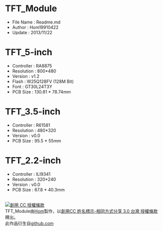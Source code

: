 TFT_Module
========
* File Name   : Readme.md
* Author      : Hom19910422
* Update      : 2013/11/22


TFT_5-inch
========
* Controller : RA8875
* Resolution : 800*480
* Version    : v1.2
* Flash      : W25Q128FV (128M Bit)
* Font       : GT30L24T3Y
* PCB Size   : 130.81 * 78.74mm  


TFT_3.5-inch
========
* Controller : R61581
* Resolution : 480*320
* Version    : v0.0
* PCB Size   : 95.5 * 55mm  


TFT_2.2-inch
========
* Controller : ILI9341
* Resolution : 320*240
* Version    : v0.0
* PCB Size   : 67.8 * 40.3mm  
  
  
<br>  
<a rel="license" href="http://creativecommons.org/licenses/by-sa/3.0/tw/deed.zh_TW"><img alt="創用 CC 授權條款" style="border-width:0" src="http://i.creativecommons.org/l/by-sa/3.0/tw/88x31.png" /></a><br /><span xmlns:dct="http://purl.org/dc/terms/" property="dct:title">TFT_Module</span>由<a xmlns:cc="http://creativecommons.org/ns#" href="https://plus.google.com/u/0/112822505513154783828/posts" property="cc:attributionName" rel="cc:attributionURL">Hom</a>製作，以<a rel="license" href="http://creativecommons.org/licenses/by-sa/3.0/tw/deed.zh_TW">創用CC 姓名標示-相同方式分享 3.0 台灣 授權條款</a>釋出。<br />此作品衍生自<a xmlns:dct="http://purl.org/dc/terms/" href="https://github.com/Hom19910422" rel="dct:source">github.com</a>